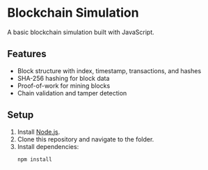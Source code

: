 # Blockchain Simulation

A basic blockchain simulation built with JavaScript.

## Features
- Block structure with index, timestamp, transactions, and hashes
- SHA-256 hashing for block data
- Proof-of-work for mining blocks
- Chain validation and tamper detection

## Setup
1. Install [Node.js](https://nodejs.org/).
2. Clone this repository and navigate to the folder.
3. Install dependencies:
   ```bash
   npm install